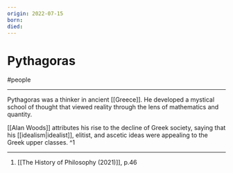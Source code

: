 ```yaml
---
origin: 2022-07-15
born: 
died: 
---
```

# Pythagoras
#people 

---
Pythagoras was a thinker in ancient [[Greece]]. He developed a mystical school of thought that viewed reality through the lens of mathematics and quantity. 

[[Alan Woods]] attributes his rise to the decline of Greek society, saying that his [[idealism|idealist]], elitist, and ascetic ideas were appealing to the Greek upper classes. ^1

---
1. [[The History of Philosophy (2021)]], p.46